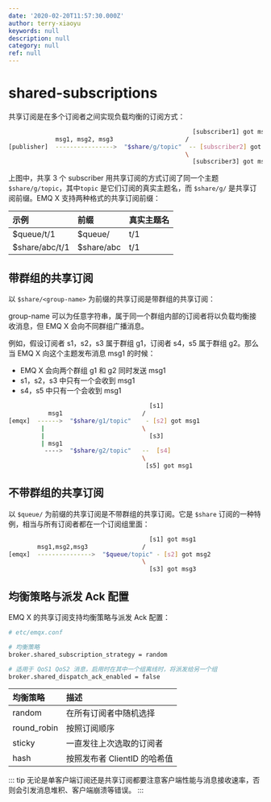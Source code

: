 ```yaml
---
date: '2020-02-20T11:57:30.000Z'
author: terry-xiaoyu
keywords: null
description: null
category: null
ref: null
---
```


# shared-subscriptions

共享订阅是在多个订阅者之间实现负载均衡的订阅方式：

```bash
                                                   [subscriber1] got msg1
             msg1, msg2, msg3                    /
[publisher]  ---------------->  "$share/g/topic"  -- [subscriber2] got msg2
                                                 \
                                                   [subscriber3] got msg3
```

上图中，共享 3 个 subscriber 用共享订阅的方式订阅了同一个主题 `$share/g/topic`，其中`topic` 是它们订阅的真实主题名，而 `$share/g/` 是共享订阅前缀。EMQ X 支持两种格式的共享订阅前缀：

| 示例 | 前缀 | 真实主题名 |
| :--- | :--- | :--- |
| $queue/t/1 | $queue/ | t/1 |
| $share/abc/t/1 | $share/abc | t/1 |

## 带群组的共享订阅

以 `$share/<group-name>` 为前缀的共享订阅是带群组的共享订阅：

group-name 可以为任意字符串，属于同一个群组内部的订阅者将以负载均衡接收消息，但 EMQ X 会向不同群组广播消息。

例如，假设订阅者 s1，s2，s3 属于群组 g1，订阅者 s4，s5 属于群组 g2。那么当 EMQ X 向这个主题发布消息 msg1 的时候：

* EMQ X 会向两个群组 g1 和 g2 同时发送 msg1
* s1，s2，s3 中只有一个会收到 msg1
* s4，s5 中只有一个会收到 msg1

```bash
                                       [s1]
           msg1                      /
[emqx]  ------>  "$share/g1/topic"    - [s2] got msg1
         |                           \
         |                             [s3]
         | msg1
          ---->  "$share/g2/topic"   --  [s4]
                                     \
                                      [s5] got msg1
```

## 不带群组的共享订阅

以 `$queue/` 为前缀的共享订阅是不带群组的共享订阅。它是 `$share` 订阅的一种特例，相当与所有订阅者都在一个订阅组里面：

```bash
                                       [s1] got msg1
        msg1,msg2,msg3               /
[emqx]  --------------->  "$queue/topic" - [s2] got msg2
                                     \
                                       [s3] got msg3
```

## 均衡策略与派发 Ack 配置

EMQ X 的共享订阅支持均衡策略与派发 Ack 配置：

```bash
# etc/emqx.conf

# 均衡策略
broker.shared_subscription_strategy = random

# 适用于 QoS1 QoS2 消息，启用时在其中一个组离线时，将派发给另一个组
broker.shared_dispatch_ack_enabled = false
```

| 均衡策略 | 描述 |
| :--- | :--- |
| random | 在所有订阅者中随机选择 |
| round\_robin | 按照订阅顺序 |
| sticky | 一直发往上次选取的订阅者 |
| hash | 按照发布者 ClientID 的哈希值 |

::: tip 无论是单客户端订阅还是共享订阅都要注意客户端性能与消息接收速率，否则会引发消息堆积、客户端崩溃等错误。 :::

